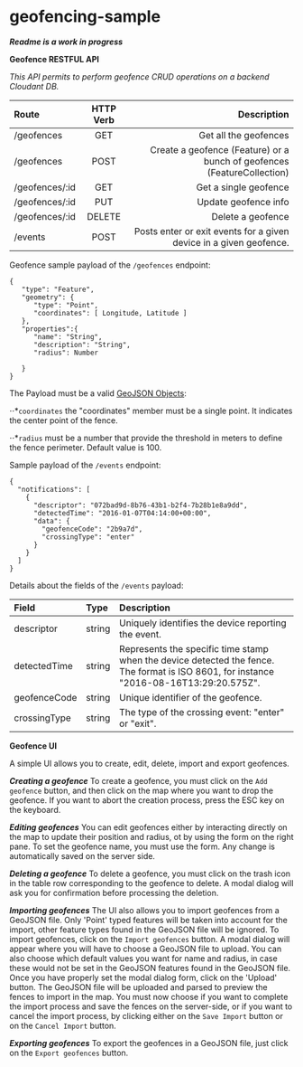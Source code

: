 # geofencing-sample

***Readme is a work in progress***

**Geofence RESTFUL API**

_This API permits to perform geofence CRUD operations on a backend Cloudant DB._


| Route             | HTTP Verb | Description           |
| :---              |     :---: |          ---:         |
| /geofences        | GET       | Get all the geofences |
| /geofences        | POST      | Create a geofence (Feature) or a bunch of geofences (FeatureCollection)    |
| /geofences/:id    | GET       | Get a single geofence |
| /geofences/:id    | PUT       | Update  geofence info |
| /geofences/:id    | DELETE    | Delete a geofence     |
| /events           | POST      | Posts enter or exit events for a given device in a given geofence. |


Geofence sample payload of the `/geofences` endpoint:


```
{
   "type": "Feature",
   "geometry": {
      "type": "Point",
      "coordinates": [ Longitude, Latitude ]
   },
   "properties":{
      "name": "String",
      "description": "String",
      "radius": Number

   }
}
```
The Payload must be a valid [GeoJSON Objects](http://geojson.org/):

⋅⋅*`coordinates`  the "coordinates" member must be a single point. It indicates the center point of the fence.

⋅⋅*`radius` must be a number that provide the threshold in meters to define the fence perimeter.  Default value is 100.



Sample payload of the `/events` endpoint:

```
{
  "notifications": [
    {
      "descriptor": "072bad9d-8b76-43b1-b2f4-7b28b1e8a9dd",
      "detectedTime": "2016-01-07T04:14:00+00:00",
      "data": {
        "geofenceCode": "2b9a7d",
        "crossingType": "enter"
      }
    }
  ]
}
```

Details about the fields of the `/events` payload:

| Field          |  Type  | Description |
|:---------------|:-------|:------------|
|  descriptor    | string | Uniquely identifies the device reporting the event. |
|  detectedTime  | string | Represents the specific time stamp when the device detected the fence. The format is ISO 8601, for instance "2016-08-16T13:29:20.575Z". |
|  geofenceCode  | string | Unique identifier of the geofence. |
|  crossingType  | string | The type of the crossing event: "enter" or "exit". |



**Geofence UI**

A simple UI allows you to create, edit, delete, import and export geofences.

***Creating a geofence***
To create a geofence, you must click on the `Add geofence` button, and then click on the map where you want to drop the geofence.
If you want to abort the creation process, press the ESC key on the keyboard.

***Editing geofences***
You can edit geofences either by interacting directly on the map to update their position and radius, ot by using the form on the right pane. To set the geofence name, you must use the form. Any change is automatically saved on the server side.

***Deleting a geofence***
To delete a geofence, you must click on the trash icon in the table row corresponding to the geofence to delete. A modal dialog will ask you for confirmation before processing the deletion.

***Importing geofences***
The UI also allows you to import geofences from a GeoJSON file. Only 'Point' typed features will be taken into account for the import, other feature types found in the GeoJSON file will be ignored.
To import geofences, click on the `Import geofences` button. A modal dialog will appear where you will have to choose a GeoJSON file to upload. You can also choose which default values you want for name and radius, in case these would not be set in the GeoJSON features found in the GeoJSON file.
Once you have properly set the modal dialog form, click on the 'Upload' button. The GeoJSON file will be uploaded and parsed to preview the fences to import in the map.
You must now choose if you want to complete the import process and save the fences on the server-side, or if you want to cancel the import process, by clicking either on the `Save Import` button or on the `Cancel Import` button.


***Exporting geofences***
To export the geofences in a GeoJSON file, just click on the `Export geofences` button.
